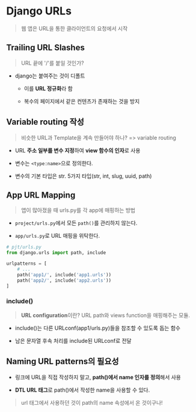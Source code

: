 # Django URLs

> 웹 앱은 URL을 통한 클라이언트의 요청에서 시작

## Trailing URL Slashes

> URL 끝에 '/'를 붙일 것인가?

- django는 붙여주는 것이 디폴트

    - 이를 **URL 정규화**라 함

    - 복수의 페이지에서 같은 컨텐츠가 존재하는 것을 방지

## Variable routing 작성

> 비슷한 URL과 Template을 계속 만들어야 하나? => variable routing

- URL **주소 일부를 변수 지정**하여 **view 함수의 인자**로 사용

- 변수는 `<type:name>`으로 정의한다.

- 변수의 기본 타입은 str. 5가지 타입(str, int, slug, uuid, path)

## App URL Mapping

> 앱이 많아졌을 때 urls.py를 각 app에 매핑하는 방법

- `project/urls.py`에서 모든 `path()`를 관리하지 않는다.

- `app/urls.py`로 URL 매핑을 위탁한다.

```python
# pjt/urls.py
from django.urls import path, include

urlpatterns = [
    # ...
    path('app1/', include('app1.urls'))
    path('app2/', include('app2.urls'))
]
```

### include()

> **URL configuration**이란? URL path와 views function을 매핑해주는 모듈.

- include()는 다른 URLconf(app1/urls.py)들을 참조할 수 있도록 돕는 함수

- 남은 문자열 후속 처리를 include된 URLconf로 전달

## Naming URL patterns의 필요성

- 링크에 URL을 직접 작성하지 말고, **path()에서 name 인자를 정의**해서 사용

- **DTL URL 태그**로 path()에서 작성한 name을 사용할 수 있다.

> url 태그에서 사용하던 것이 path의 name 속성에서 온 것이구나!